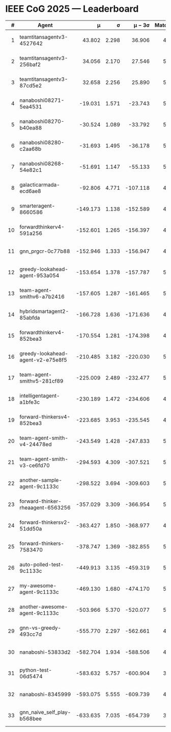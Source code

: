 # IEEE CoG 2025 — Leaderboard

| # | Agent | μ | σ | μ − 3σ | Matches | Updated |
|---:|---|---:|---:|---:|---:|---|
| 1 | teamtitansagentv3-4527642 | 43.802 | 2.298 | 36.906 | 4676 | 2025-09-02 06:58 |
| 2 | teamtitansagentv3-256baf2 | 34.056 | 2.170 | 27.546 | 5094 | 2025-09-02 06:58 |
| 3 | teamtitansagentv3-87cd5e2 | 32.658 | 2.256 | 25.890 | 5058 | 2025-09-02 06:58 |
| 4 | nanaboshi08271-5ea4531 | -19.031 | 1.571 | -23.743 | 5240 | 2025-09-02 06:58 |
| 5 | nanaboshi08270-b40ea88 | -30.524 | 1.089 | -33.792 | 5380 | 2025-09-02 06:58 |
| 6 | nanaboshi08280-c2aa68b | -31.693 | 1.495 | -36.178 | 5420 | 2025-09-02 06:58 |
| 7 | nanaboshi08268-54e82c1 | -51.691 | 1.147 | -55.133 | 5480 | 2025-09-02 06:58 |
| 8 | galacticarmada-ecd6ae8 | -92.806 | 4.771 | -107.118 | 4900 | 2025-09-02 06:58 |
| 9 | smarteragent-8660586 | -149.173 | 1.138 | -152.589 | 4161 | 2025-09-02 06:58 |
| 10 | forwardthinkerv4-591a256 | -152.601 | 1.265 | -156.397 | 4251 | 2025-09-02 06:58 |
| 11 | gnn_prgcr-0c77b88 | -152.946 | 1.333 | -156.947 | 4060 | 2025-09-02 06:58 |
| 12 | greedy-lookahead-agent-953a054 | -153.654 | 1.378 | -157.787 | 5496 | 2025-09-02 06:58 |
| 13 | team-agent-smithv6-a7b2416 | -157.605 | 1.287 | -161.465 | 5420 | 2025-09-02 06:58 |
| 14 | hybridsmartagent2-85abfda | -166.728 | 1.636 | -171.636 | 4305 | 2025-09-02 06:58 |
| 15 | forwardthinkerv4-852bea3 | -170.554 | 1.281 | -174.398 | 4022 | 2025-09-02 06:58 |
| 16 | greedy-lookahead-agent-v2-e75e8f5 | -210.485 | 3.182 | -220.030 | 5256 | 2025-09-02 06:58 |
| 17 | team-agent-smithv5-281cf89 | -225.009 | 2.489 | -232.477 | 5260 | 2025-09-02 06:58 |
| 18 | intelligentagent-a1bfe3c | -230.189 | 1.472 | -234.606 | 4639 | 2025-09-02 06:58 |
| 19 | forward-thinkersv4-852bea3 | -223.685 | 3.953 | -235.545 | 4478 | 2025-09-02 06:58 |
| 20 | team-agent-smith-v4-24478ed | -243.549 | 1.428 | -247.833 | 5740 | 2025-09-02 06:58 |
| 21 | team-agent-smith-v3-ce6fd70 | -294.593 | 4.309 | -307.521 | 5160 | 2025-09-02 06:58 |
| 22 | another-sample-agent-9c1133c | -298.522 | 3.694 | -309.603 | 5260 | 2025-09-02 06:58 |
| 23 | forward-thinker-rheaagent-6563256 | -357.029 | 3.309 | -366.954 | 5468 | 2025-09-02 06:58 |
| 24 | forward-thinkersv2-51dd50a | -363.427 | 1.850 | -368.977 | 4967 | 2025-09-02 06:58 |
| 25 | forward-thinkers-7583470 | -378.747 | 1.369 | -382.855 | 5299 | 2025-09-02 06:58 |
| 26 | auto-polled-test-9c1133c | -449.913 | 3.135 | -459.319 | 5040 | 2025-09-02 06:58 |
| 27 | my-awesome-agent-9c1133c | -469.130 | 1.680 | -474.170 | 5140 | 2025-09-02 06:58 |
| 28 | another-awesome-agent-9c1133c | -503.966 | 5.370 | -520.077 | 5200 | 2025-09-02 06:58 |
| 29 | gnn-vs-greedy-493cc7d | -555.770 | 2.297 | -562.661 | 4520 | 2025-09-02 06:58 |
| 30 | nanaboshi-53833d2 | -582.704 | 1.934 | -588.506 | 4460 | 2025-09-02 06:58 |
| 31 | python-test-06d5474 | -583.632 | 5.757 | -600.904 | 3920 | 2025-09-02 06:58 |
| 32 | nanaboshi-8345999 | -593.075 | 5.555 | -609.739 | 4740 | 2025-09-02 06:58 |
| 33 | gnn_naive_self_play-b568bee | -633.635 | 7.035 | -654.739 | 3740 | 2025-09-02 06:58 |
